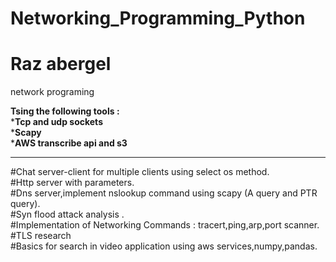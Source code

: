 # Networking_Programming_Python
# Raz abergel
network programing 

**Tsing the following tools :<br>**
***Tcp and udp sockets<br>**
***Scapy <br>**
***AWS transcribe api and s3 <br>**

***********

#Chat server-client for multiple clients using select os method.<br>
#Http server with parameters.<br>
#Dns server,implement nslookup command using scapy (A query and PTR query).<br>
#Syn flood attack analysis .<br>
#Implementation of Networking Commands : tracert,ping,arp,port scanner.<br>
#TLS research<br>
#Basics for search in video application using aws services,numpy,pandas.<br>
